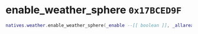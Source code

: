 # enable_weather_sphere `0x17BCED9F`

```lua
natives.weather.enable_weather_sphere(_enable --[[ boolean ]], _allareasaffected --[[ boolean ]])
```